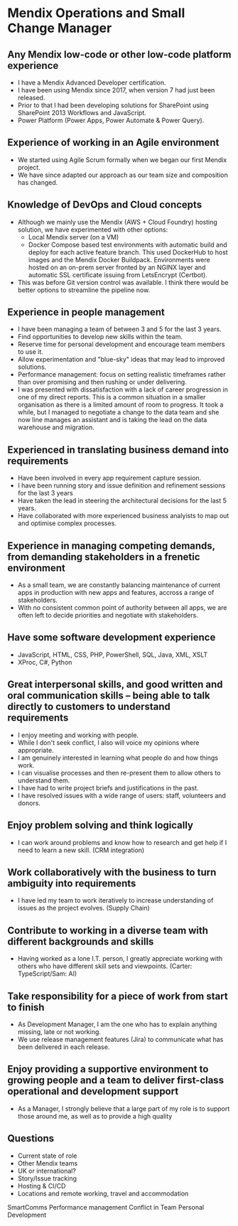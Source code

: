 # Mendix Operations and Small Change Manager

## Any Mendix low-code or other low-code platform experience

* I have a Mendix Advanced Developer certification.
* I have been using Mendix since 2017, when version 7 had just been released.
* Prior to that I had been developing solutions for SharePoint using SharePoint 2013 Workflows and JavaScript.
* Power Platform (Power Apps, Power Automate & Power Query).

## Experience of working in an Agile environment

* We started using Agile Scrum formally when we began our first Mendix project.
* We have since adapted our approach as our team size and composition has changed.

## Knowledge of DevOps and Cloud concepts

* Although we mainly use the Mendix (AWS + Cloud Foundry) hosting solution, we have experimented with other options:
  * Local Mendix server (on a VM)
  * Docker Compose based test environments with automatic build and deploy for each active feature branch. This used DockerHub to host images and the Mendix Docker Buildpack. Environments were hosted on an on-prem server fronted by an NGINX layer and automatic SSL certificate issuing from LetsEncrypt (Certbot).
* This was before Git version control was available. I think there would be better options to streamline the pipeline now.

## Experience in people management

* I have been managing a team of between 3 and 5 for the last 3 years.
* Find opportunities to develop new skills within the team.
* Reserve time for personal development and encourage team members to use it.
* Allow experimentation and "blue-sky" ideas that may lead to improved solutions.
* Performance management: focus on setting realistic timeframes rather than over promising and then rushing or under delivering.
* I was presented with dissatisfaction with a lack of career progression in one of my direct reports. This is a common situation in a smaller organisation as there is a limited amount of room to progress. It took a while, but I managed to negotiate a change to the data team and she now line manages an assistant and is taking the lead on the data warehouse and migration.

## Experienced in translating business demand into requirements

* Have been involved in every app requirement capture session.
* I have been running story and issue definition and refinement sessions for the last 3 years
* Have taken the lead in steering the architectural decisions for the last 5 years.
* Have collaborated with more experienced business analyists to map out and optimise complex processes.

## Experience in managing competing demands, from demanding stakeholders in a frenetic environment

* As a small team, we are constantly balancing maintenance of current apps in production with new apps and features, accross a range of stakeholders.
* With no consistent common point of authority between all apps, we are often left to decide priorities and negotiate with stakeholders.

## Have some software development experience

* JavaScript, HTML, CSS, PHP, PowerShell, SQL, Java, XML, XSLT
* XProc, C#, Python

## Great interpersonal skills, and good written and oral communication skills – being able to talk directly to customers to understand requirements

* I enjoy meeting and working with people.
* While I don't seek conflict, I also will voice my opinions where appropriate.
* I am genuinely interested in learning what people do and how things work.
* I can visualise processes and then re-present them to allow others to understand them.
* I have had to write project briefs and justifications in the past.
* I have resolved issues with a wide range of users: staff, volunteers and donors.

## Enjoy problem solving and think logically

* I can work around problems and know how to research and get help if I need to learn a new skill.
(CRM integration)

## Work collaboratively with the business to turn ambiguity into requirements

* I have led my team to work iteratively to increase understanding of issues as the project evolves.
(Supply Chain)

## Contribute to working in a diverse team with different backgrounds and skills

* Having worked as a lone I.T. person, I greatly appreciate working with others who have different skill sets and viewpoints.
(Carter: TypeScript/Sam: AI)

## Take responsibility for a piece of work from start to finish

* As Development Manager, I am the one who has to explain anything missing, late or not working.
* We use release management features (Jira) to communicate what has been delivered in each release.

## Enjoy providing a supportive environment to growing people and a team to deliver first-class operational and development support

* As a Manager, I strongly believe that a large part of my role is to support those around me, as well as to provide a high quality 

## Questions

* Current state of role
* Other Mendix teams
* UK or international?
* Story/Issue tracking
* Hosting & CI/CD
* Locations and remote working, travel and accommodation


SmartComms
Performance management
Conflict in Team
Personal Development
